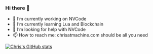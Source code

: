 ### Hi there 👋

- 🔭 I’m currently working on NVCode
- 🌱 I’m currently learning Lua and Blockchain
- 🤔 I’m looking for help with NVCode
- 📫 How to reach me: chrisatmachine.com should be all you need

[![Chris's GitHub stats](https://github-readme-stats.vercel.app/api?username=christianchiarulli&show_icons=true&theme=tokyonight)](https://github.com/anuraghazra/github-readme-stats)



